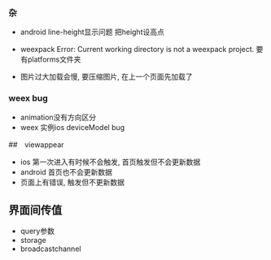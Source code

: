 ### 杂
- android line-height显示问题  把height设高点
- weexpack Error: Current working directory is not a weexpack project.
要有platforms文件夹

- 图片过大加载会慢, 要压缩图片, 在上一个页面先加载了

### weex bug
- animation没有方向区分
- weex 实例ios deviceModel bug


##　viewappear
- ios 第一次进入有时候不会触发, 首页触发但不会更新数据
- android 首页也不会更新数据
- 页面上有错误, 触发但不更新数据

## 界面间传值
- query参数
- storage
- broadcastchannel